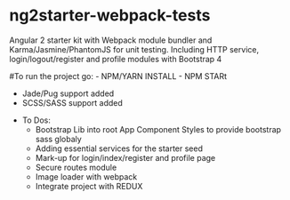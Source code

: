 # ng2starter-webpack-tests
Angular 2 starter kit with Webpack module bundler and Karma/Jasmine/PhantomJS for unit testing. Including HTTP service, login/logout/register and profile modules with Bootstrap 4

#To run the project go:
    - NPM/YARN INSTALL
    - NPM STARt
    
+ Jade/Pug support added 
+ SCSS/SASS support added

* To Dos:
  *  Bootstrap Lib into root App Component Styles to provide bootstrap sass globaly
  *  Adding essential services for the starter seed
  *  Mark-up for login/index/register and profile page
  *  Secure routes module
  *  Image loader with webpack
  *  Integrate project with REDUX
